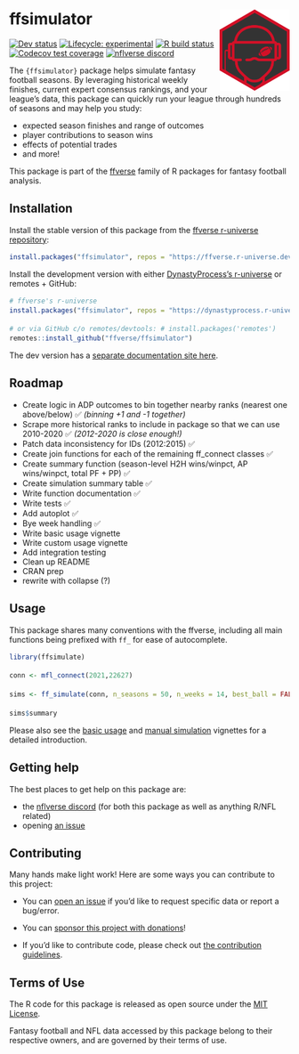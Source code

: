 
<!-- README.md is generated from README.Rmd. Please edit that file -->

# ffsimulator <a href='#'><img src="man/figures/logo.png" align="right" width="25%" min-width="120px"/></a>

<!-- badges: start -->
<!-- [![CRAN status](https://img.shields.io/cran/v/ffsimulator?style=flat-square&logo=R&label=CRAN)](https://CRAN.R-project.org/package=ffsimulator)  -->

[![Dev
status](https://img.shields.io/github/r-package/v/ffverse/ffsimulator/main?label=dev%20version&style=flat-square&logo=github)](https://ffsimulator.ffverse.com/)
[![Lifecycle:
experimental](https://img.shields.io/badge/lifecycle-experimental-orange.svg?style=flat-square)](https://lifecycle.r-lib.org/articles/stages.html)
[![R build
status](https://img.shields.io/github/workflow/status/ffverse/ffsimulator/R-CMD-check?label=R%20check&style=flat-square&logo=github)](https://github.com/ffverse/ffsimulator/actions)
[![Codecov test
coverage](https://img.shields.io/codecov/c/github/ffverse/ffsimulator?label=codecov&style=flat-square&logo=codecov)](https://codecov.io/gh/ffverse/ffsimulator?branch=main)
[![nflverse
discord](https://img.shields.io/discord/591914197219016707.svg?color=5865F2&label=nflverse%20discord&logo=discord&logoColor=5865F2&style=flat-square)](https://discord.com/invite/5Er2FBnnQa)

<!-- badges: end -->

The `{ffsimulator}` package helps simulate fantasy football seasons. By
leveraging historical weekly finishes, current expert consensus
rankings, and your league’s data, this package can quickly run your
league through hundreds of seasons and may help you study:

-   expected season finishes and range of outcomes
-   player contributions to season wins
-   effects of potential trades
-   and more!

This package is part of the [ffverse](https://ffverse.com) family of R
packages for fantasy football analysis.

## Installation

Install the stable version of this package from the [ffverse r-universe
repository](https://ffverse.r-universe.dev):

``` r
install.packages("ffsimulator", repos = "https://ffverse.r-universe.dev")
```

Install the development version with either [DynastyProcess’s
r-universe](https://dynastyprocess.r-universe.dev) or remotes + GitHub:

``` r
# ffverse's r-universe
install.packages("ffsimulator", repos = "https://dynastyprocess.r-universe.dev")

# or via GitHub c/o remotes/devtools: # install.packages('remotes')
remotes::install_github("ffverse/ffsimulator")
```

The dev version has a [separate documentation site
here](https://ffsimulator.ffverse.com/dev/).

## Roadmap

-   Create logic in ADP outcomes to bin together nearby ranks (nearest
    one above/below) ✅ *(binning +1 and -1 together)*
-   Scrape more historical ranks to include in package so that we can
    use 2010-2020 ✅ *(2012-2020 is close enough!)*
-   Patch data inconsistency for IDs (2012:2015) ✅
-   Create join functions for each of the remaining ff\_connect classes
    ✅
-   Create summary function (season-level H2H wins/winpct, AP
    wins/winpct, total PF + PP) ✅
-   Create simulation summary table ✅
-   Write function documentation ✅
-   Write tests ✅
-   Add autoplot ✅
-   Bye week handling ✅
-   Write basic usage vignette
-   Write custom usage vignette
-   Add integration testing
-   Clean up README
-   CRAN prep
-   rewrite with collapse (?)

## Usage

This package shares many conventions with the ffverse, including all
main functions being prefixed with `ff_` for ease of autocomplete.

``` r
library(ffsimulate)

conn <- mfl_connect(2021,22627)

sims <- ff_simulate(conn, n_seasons = 50, n_weeks = 14, best_ball = FALSE)

sims$summary
```

Please also see the [basic
usage](https://ffsimulator.ffverse.com/articles/basic.html) and [manual
simulation](https://ffsimulator.ffverse.com/articles/manual.html)
vignettes for a detailed introduction.

## Getting help

The best places to get help on this package are:

-   the [nflverse discord](https://discord.com/invite/5Er2FBnnQa) (for
    both this package as well as anything R/NFL related)
-   opening [an
    issue](https://github.com/dynastyprocess/ffsimulator/issues/new/choose)

## Contributing

Many hands make light work! Here are some ways you can contribute to
this project:

-   You can [open an
    issue](https://github.com/dynastyprocess/ffsimulator/issues/new/choose)
    if you’d like to request specific data or report a bug/error.

-   You can [sponsor this project with
    donations](https://github.com/sponsors/tanho63)!

-   If you’d like to contribute code, please check out [the contribution
    guidelines](https://ffsimulator.ffverse.com/CONTRIBUTING.html).

## Terms of Use

The R code for this package is released as open source under the [MIT
License](https://ffsimulator.ffverse.com/LICENSE.html).

Fantasy football and NFL data accessed by this package belong to their
respective owners, and are governed by their terms of use.
